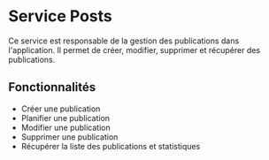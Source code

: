
# Service Posts

Ce service est responsable de la gestion des publications dans l'application. Il permet de créer, modifier, supprimer et récupérer des publications.

## Fonctionnalités

- Créer une publication
- Planifier une publication
- Modifier une publication
- Supprimer une publication
- Récupérer la liste des publications et statistiques
  
    
